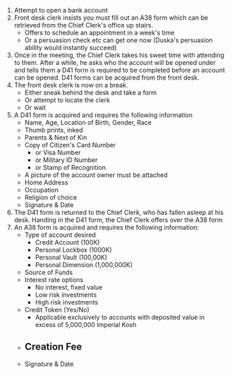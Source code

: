 1. Attempt to open a bank account
2. Front desk clerk insists you must fill out an A38 form which can be retrieved from the Chief Clerk's office up stairs. 
	- Offers to schedule an appointment in a week's time
	- Or a persuasion check etc can get one now (Duska's persuasion ability would instantly succeed)
3. Once in the meeting, the Chief Clerk takes his sweet time with attending to them. After a while, he asks who the account will be opened under and tells them a D41 form is required to be completed before an account can be opened. D41 forms can be acquired from the front desk.
4. The front desk clerk is now on a break.
	- Either sneak behind the desk and take a form
	- Or attempt to locate the clerk
	- Or wait
5. A D41 form is acquired and requires the following information
	- Name, Age, Location of Birth, Gender, Race
	- Thumb prints, inked
	- Parents & Next of Kin
	- Copy of Citizen's Card Number 
		- or Visa Number 
		- or Military ID Number 
		- or Stamp of Recognition
	- A picture of the account owner must be attached
	- Home Address
	- Occupation
	- Religion of choice
	- Signature & Date
1. The D41 form is returned to the Chief Clerk, who has fallen asleep at his desk. Handing in the D41 form, the Chief Clerk offers over the A38 form
2. An A38 form is acquired and requires the following information:
	- Type of account desired
		- Credit Account (100K)
		- Personal Lockbox (1000K)
		- Personal Vault (100,00K)
		- Personal Dimension (1,000,000K)
	- Source of Funds 
	- Interest rate options
		- No interest, fixed value
		- Low risk investments
		- High risk investments
	- Credit Token (Yes/No)
		- Applicable exclusively to accounts with deposited value in excess of 5,000,000 Imperial Kosh
	- Creation Fee
		- 
	- Signature & Date
